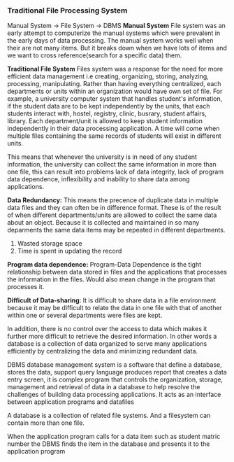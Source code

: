 ### Traditional File Processing System
Manual System -> File System -> DBMS
**Manual System** 
File system was an early attempt to computerize the manual systems which were prevalent in the early days of data processing. The manual system works well when their are not many items. But it breaks down when we have lots of items and we want to cross reference(search for a specific data) them. 

**Traditional File System** 
Files system was a response for the need for more efficient data management i.e creating, organizing, storing, analyzing, processing, manipulating. Rather than having everything centralized, each departments or units within an organization would have own set of file. 
For example, a university computer system that handles student's information, if the student data are to be kept independently by the units, that each students interact with, hostel, registry, clinic, busrary, student affairs, library. Each department/unit is allowed to keep student information independently in their data processing application. A time will come when multiple files containing the same records of students will exist in different units. 

This means that whenever the university is in need of any student information, the university can collect the same information in more than one file, this can result into problems lack of data integrity, lack of program data dependence, inflexibility and inability to share data among applications. 

**Data Redundancy:**
This means the precence of duplicate data in multiple data files and they can often be in difference format. These is of the result of when different departments/units are allowed to collect the same data about an object. Because it is collected and maintained in so many deparments the same data items may be repeated in different departments. 

1. Wasted storage space
2. Time is spent in updating the record

**Program data dependence:** Program-Data Dependence is the tight relationship between data stored in files and the applications  that processes the information in the files. Would also mean change in the program that processes it. 

**Difficult of Data-sharing**: It is difficult to share data in a file environment because it may be difficult to relate the data in one file with that of another within one or several departments were files are kept.

In addition, there is no control over the access to data which makes it further more difficult to retrieve the desired information. In other words a database is a collection of data organized to serve many applications efficiently by centralizing the data and minimizing redundant data. 

DBMS database management system is a software that define a database, stores the data, support query language produces report that creates a data entry screen, it is complex program that controls the organization, storage, management and retrieval of data in a database to help resolve the challenges of building data processing applications.  It acts as an interface between application programs and datafiles

A database is a collection of related file systems.  And a filesystem can contain more than one file. 

When the application program calls for a data item such as student matric number the DBMS finds the item in the database and presents it to the application program
